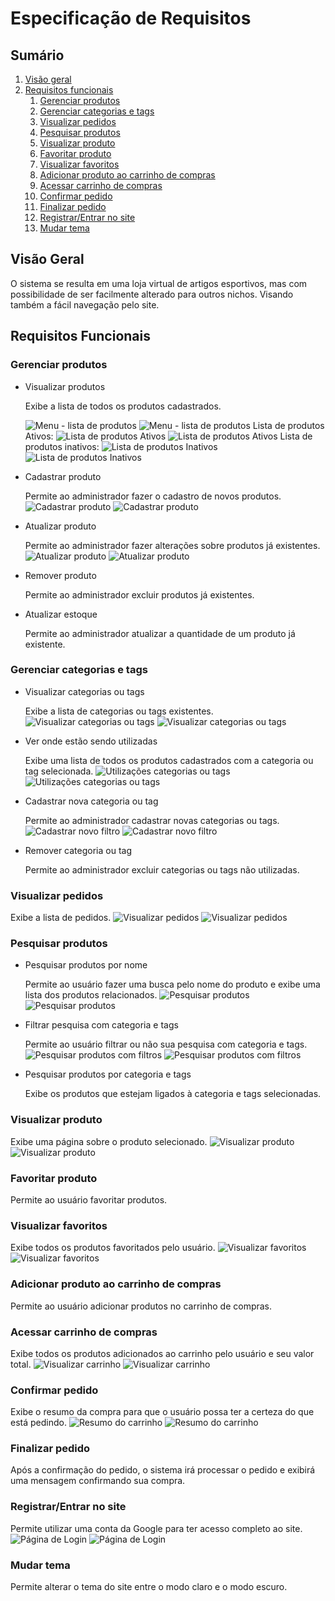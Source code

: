 # **Especificação de Requisitos**

## Sumário
1. [Visão geral](#visão-geral)
2. [Requisitos funcionais](#requisitos-funcionais)
	1. [Gerenciar produtos](#gerenciar-produtos)
	2. [Gerenciar categorias e tags](#gerenciar-categorias-e-tags)
	3. [Visualizar pedidos](#visualizar-pedidos)
	4. [Pesquisar produtos](#pesquisar-produtos)
	5. [Visualizar produto](#visualizar-produto)
	6. [Favoritar produto](#favoritar-produto)
	7. [Visualizar favoritos](#visualizar-favoritos)
	8. [Adicionar produto ao carrinho de compras](#adicionar-produto-ao-carrinho-de-compras)
	9. [Acessar carrinho de compras](#acessar-carrinho-de-compras)
	10. [Confirmar pedido](#confirmar-pedido)
	11. [Finalizar pedido](#finalizar-pedido)
	12. [Registrar/Entrar no site](#registrarentrar-no-site)
	13. [Mudar tema](#mudar-tema)

## Visão Geral
O sistema se resulta em uma loja virtual de artigos esportivos, mas com possibilidade de ser facilmente alterado para outros nichos. Visando também a fácil navegação pelo site.

## Requisitos Funcionais

### Gerenciar produtos
- Visualizar produtos

	Exibe a lista de todos os produtos cadastrados.

	![Menu - lista de produtos](screenshots/dark_mode/admin_menu_produtos.png#gh-dark-mode-only)
	![Menu - lista de produtos](screenshots/light_mode/admin_menu_produtos.png#gh-light-mode-only)
	Lista de produtos Ativos:
	![Lista de produtos Ativos](screenshots/dark_mode/admin_lista_produtos.png#gh-dark-mode-only)
	![Lista de produtos Ativos](screenshots/light_mode/admin_lista_produtos.png#gh-light-mode-only)
	Lista de produtos inativos:
	![Lista de produtos Inativos](screenshots/dark_mode/admin_lista_inativos.png#gh-dark-mode-only)
	![Lista de produtos Inativos](screenshots/light_mode/admin_lista_inativos.png#gh-light-mode-only)
- Cadastrar produto

	Permite ao administrador fazer o cadastro de novos produtos.
	![Cadastrar produto](screenshots/dark_mode/admin_novo_produto.png#gh-dark-mode-only)
	![Cadastrar produto](screenshots/light_mode/admin_novo_produto.png#gh-light-mode-only)
- Atualizar produto

	Permite ao administrador fazer alterações sobre produtos já existentes.
	![Atualizar produto](screenshots/dark_mode/admin_editar_produto.png#gh-dark-mode-only)
	![Atualizar produto](screenshots/light_mode/admin_editar_produto.png#gh-light-mode-only)
- Remover produto

	Permite ao administrador excluir produtos já existentes.
- Atualizar estoque

	Permite ao administrador atualizar a quantidade de um produto já existente.
### Gerenciar categorias e tags
- Visualizar categorias ou tags

	Exibe a lista de categorias ou tags existentes.
	![Visualizar categorias ou tags](screenshots/dark_mode/admin_listagem.png#gh-dark-mode-only)
	![Visualizar categorias ou tags](screenshots/light_mode/admin_listagem.png#gh-light-mode-only)
- Ver onde estão sendo utilizadas

	Exibe uma lista de todos os produtos cadastrados com a categoria ou tag selecionada.
	![Utilizações categorias ou tags](screenshots/dark_mode/admin_utilizacoes.png#gh-dark-mode-only)
	![Utilizações categorias ou tags](screenshots/light_mode/admin_utilizacoes.png#gh-light-mode-only)
- Cadastrar nova categoria ou tag

	Permite ao administrador cadastrar novas categorias ou tags.
	![Cadastrar novo filtro](screenshots/dark_mode/admin_novo_filtro.png#gh-dark-mode-only)
	![Cadastrar novo filtro](screenshots/light_mode/admin_novo_filtro.png#gh-light-mode-only)
- Remover categoria ou tag

	Permite ao administrador excluir categorias ou tags não utilizadas.
### Visualizar pedidos
Exibe a lista de pedidos.
![Visualizar pedidos](screenshots/dark_mode/admin_pedidos.png#gh-dark-mode-only)
![Visualizar pedidos](screenshots/light_mode/admin_pedidos.png#gh-light-mode-only)
### Pesquisar produtos
- Pesquisar produtos por nome

	Permite ao usuário fazer uma busca pelo nome do produto e exibe uma lista dos produtos relacionados.
	![Pesquisar produtos](screenshots/dark_mode/user_busca.png#gh-dark-mode-only)
	![Pesquisar produtos](screenshots/light_mode/user_busca.png#gh-light-mode-only)
- Filtrar pesquisa com categoria e tags

	Permite ao usuário filtrar ou não sua pesquisa com categoria e tags.
	![Pesquisar produtos com filtros](screenshots/dark_mode/user_busca_filtro.png#gh-dark-mode-only)
	![Pesquisar produtos com filtros](screenshots/light_mode/user_busca_filtro.png#gh-light-mode-only)
- Pesquisar produtos por categoria e tags

	Exibe os produtos que estejam ligados à categoria e tags selecionadas.
### Visualizar produto
Exibe uma página sobre o produto selecionado.
![Visualizar produto](screenshots/dark_mode/user_produto.png#gh-dark-mode-only)
![Visualizar produto](screenshots/light_mode/user_produto.png#gh-light-mode-only)
### Favoritar produto
Permite ao usuário favoritar produtos.
### Visualizar favoritos
Exibe todos os produtos favoritados pelo usuário.
![Visualizar favoritos](screenshots/dark_mode/user_favoritos.png#gh-dark-mode-only)
![Visualizar favoritos](screenshots/light_mode/user_favoritos.png#gh-light-mode-only)
### Adicionar produto ao carrinho de compras
Permite ao usuário adicionar produtos no carrinho de compras.
### Acessar carrinho de compras
Exibe todos os produtos adicionados ao carrinho pelo usuário e seu valor total.
![Visualizar carrinho](screenshots/dark_mode/user_carrinho.png#gh-dark-mode-only)
![Visualizar carrinho](screenshots/light_mode/user_carrinho.png#gh-light-mode-only)
### Confirmar pedido
Exibe o resumo da compra para que o usuário possa ter a certeza do que está pedindo.
![Resumo do carrinho](screenshots/dark_mode/user_finalizar_compra.png#gh-dark-mode-only)
![Resumo do carrinho](screenshots/light_mode/user_finalizar_compra.png#gh-light-mode-only)
### Finalizar pedido
Após a confirmação do pedido, o sistema irá processar o pedido e exibirá uma mensagem confirmando sua compra.
### Registrar/Entrar no site
Permite utilizar uma conta da Google para ter acesso completo ao site.
![Página de Login](screenshots/dark_mode/login.png#gh-dark-mode-only)
![Página de Login](screenshots/light_mode/login.png#gh-light-mode-only)
### Mudar tema
Permite alterar o tema do site entre o modo claro e o modo escuro.
